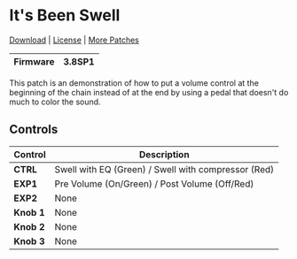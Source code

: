 # It's Been Swell

[Download](https://github.com/markfeit/ampero/raw/master/patches/Its-Been-Swell.prst) | [License](README.md#License) | [More Patches](https://github.com/markfeit/ampero/tree/master/patches)

| Firmware | 3.8SP1 |
|----------|--------|

This patch is an demonstration of how to put a volume control at the
beginning of the chain instead of at the end by using a pedal that
doesn't do much to color the sound.

## Controls

| Control | Description |
| ------- | ----------- |
| **CTRL** | Swell with EQ (Green) / Swell with compressor (Red) |
| **EXP1** | Pre Volume (On/Green) / Post Volume (Off/Red) |
| **EXP2** | None |
| **Knob 1** | None |
| **Knob 2** | None |
| **Knob 3** | None |
